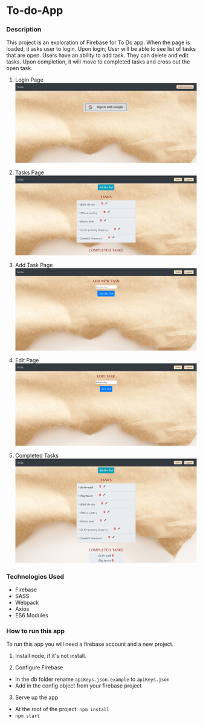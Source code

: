 # To-do-App

### Description
This project is an exploration of Firebase for To Do app. When the page is loaded, it asks user to login. Upon login, User will be able to see list of tasks that are open. Users have an ability to add task. They can delete and edit tasks. Upon completion, it will move to completed tasks and cross out the open task.

1. Login Page
![mainview](./screenshots/login.png)

2. Tasks Page
![mainview](./screenshots/tasks.png)

3. Add Task Page
![mainview](./screenshots/addTask.png)

4. Edit Page
![mainview](./screenshots/editTask.png)

5. Completed Tasks
![mainview](./screenshots/completed-task.png)

### Technologies Used
* Firebase
* SASS
* Webpack
* Axios
* ES6 Modules

### How to run this app
To run this app you will need a firebase account and a new project.
1. Install node, if it's not install.

2.  Configure Firebase
* In the db folder rename `apiKeys.json.example` to `apiKeys.json`
* Add in the config object from your firebase project

3.  Serve up the app
* At the root of the project: `npm install`
* `npm start`
